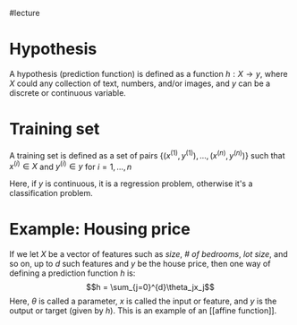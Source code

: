 #lecture
# Hypothesis
A hypothesis (prediction function) is defined as a function $h: X \rightarrow y$, where $X$ could any collection of text, numbers, and/or images, and $y$ can be a discrete or continuous variable.
# Training set
A training set is defined as a set of pairs $\{(x^{(1)}, y^{(1)}), ..., (x^{(n)}, y^{(n)})\}$ such that $x^{(i)} \in X$ and $y^{(i)} \in y$ for $i = 1,...,n$

Here, if $y$ is continuous, it is a regression problem, otherwise it's a classification problem.

# Example: Housing price
If we let $X$ be a vector of features such as *size*, *# of bedrooms*, *lot size*, and so on, up to $d$ such features and $y$ be the house price, then one way of defining a prediction function $h$ is: $$h = \sum_{j=0}^{d}\theta_jx_j$$
Here, $\theta$ is called a parameter, $x$ is called the input or feature, and $y$ is the output or target (given by $h$). This is an example of an [[affine function]].
